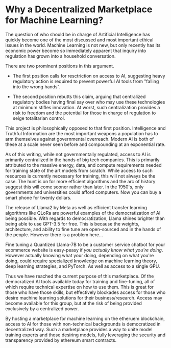 # Why a Decentralized Marketplace for Machine Learning?

The question of who should be in charge of Artificial Intelligence has quickly become one of the most discussed and most important ethical issues in the world. Machine Learning is not new, but only recently has its economic power become so immediately apparent that inquiry into regulation has grown into a household conversation. 

There are two prominent positions in this argument. 

- The first position calls for resctriction on access to AI, suggesting heavy regulatory action is required to prevent powerful AI tools from "falling into the wrong hands". 

- The second position rebutts this claim, arguing that centralized regulatory bodies having final say over who may use these technologies at minimum stifles innovation. At worst, such centralization provides a risk to freedom and the potential for those in charge of regulation to seige totalitarian control. 

This project is philosophically opposed to that first position. Intelligence and Truthful Information are the most important weapons a population has to arm themselves against governmental overreach. Modern AI is both of these at a scale never seen before and compounding at an exponential rate. 

As of this writing, while not governmentally regulated, access to AI is primarily centralized in the hands of big tech companies. This is primarily attributed to the massive energy, data, and compute requirements needed for training state of the art models from scratch. While access to such resources is currently necessary for training, this will not always be the case. The hunt is on for more efficient algorithms and the arc of history suggest this will come sooner rather than later. In the 1950's, only governments and universities could afford computers. Now you can buy a smart phone for twenty dollars. 

The release of Llama2 by Meta as well as efficient transfer learning algorithms like QLoRa are powerful examples of the democratization of AI being possible. With regards to democratization, Llama shines brighter than being able to use GPT-3.5 for free. This is because the weights, architecture, and ability to fine tune are open-sourced and in the hands of the people. However there is a problem here...

Fine tuning a Quantized Llama-7B to be a customer service chatbot for your ecommerce website is easy-peasy if *you actually know what you're doing*. However actually knowing what your doing, depending on what you're doing, could require specialized knowledge on machine learning theory, deep learning strategies, and PyTorch. As well as access to a single GPU. 

Thus we have reached the current purpose of this marketplace. Of the democratized AI tools available today for training and fine-tuning, all of which require technical expertise on how to use them. This is great for those who have those skills, but effectively blockades access for those who desire machine learning solutions for their business/research. Access may become available for this group, but at the risk of being provided exclusively by a centralized power. 

By hosting a marketplace for machine learning on the etheruem blockchain, access to AI for those with non-technical backgrounds is democratized in decentralized way. Such a marketplace provides a way to unite model training experts and those desiring models, fully leveraging the security and transparency provided by ethereum smart contracts.